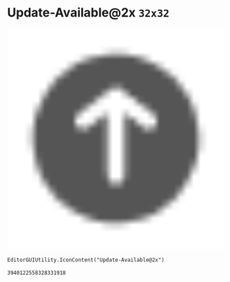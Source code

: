# Update-Available@2x `32x32`
<img src="/img/Update-Available@2x.png" width=512 height=512>

``` CSharp
EditorGUIUtility.IconContent("Update-Available@2x")
```
```
3940122558328331918
```
